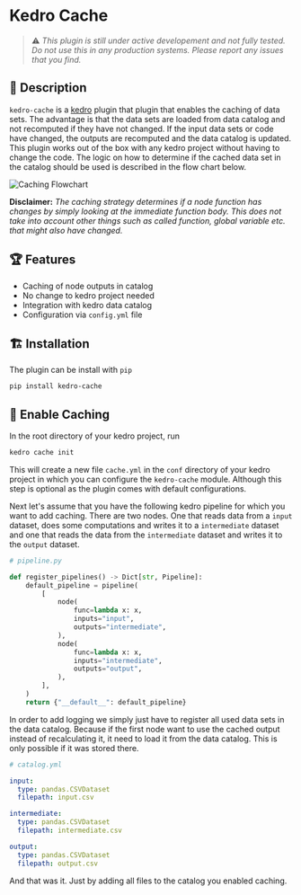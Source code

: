 # Kedro Cache

> :warning: _This plugin is still under active developement and not fully tested. Do not use this in any production systems. Please report any issues that you find._

## 📝 Description

`kedro-cache` is a [kedro](https://kedro.org/) plugin that plugin that enables the caching of data sets.
The advantage is that the data sets are loaded from data catalog and not recomputed if they have not changed.
If the input data sets or code have changed, the outputs are recomputed and the data catalog is updated.
This plugin works out of the box with any kedro project without having to change the code.
The logic on how to determine if the cached data set in the catalog should be used is described in the flow chart below.

![Caching Flowchart](static/img/caching_flowchart.svg)

**Disclaimer:** _The caching strategy determines if a node function has changes by simply looking at the immediate function body.
This does not take into account other things such as called function, global variable etc. that might also have changed._

## 🏆 Features

- Caching of node outputs in catalog
- No change to kedro project needed
- Integration with kedro data catalog
- Configuration via `config.yml` file

## 🏗 Installation

The plugin can be install with `pip`

```bash
pip install kedro-cache
```

## 🚀 Enable Caching

In the root directory of your kedro project, run

```bash
kedro cache init
```

This will create a new file `cache.yml` in the `conf` directory of your kedro project in which you can configure the `kedro-cache` module.
Although this step is optional as the plugin comes with default configurations.

Next let's assume that you have the following kedro pipeline for which you want to add caching.
There are two nodes.
One that reads data from a `input` dataset, does some computations and writes it to a `intermediate` dataset and one that reads the data from the `intermediate` dataset and writes it to the `output` dataset.

```python
# pipeline.py

def register_pipelines() -> Dict[str, Pipeline]:
    default_pipeline = pipeline(
        [
            node(
                func=lambda x: x,
                inputs="input",
                outputs="intermediate",
            ),
            node(
                func=lambda x: x,
                inputs="intermediate",
                outputs="output",
            ),
        ],
    )
    return {"__default__": default_pipeline}
```

In order to add logging we simply just have to register all used data sets in the data catalog.
Because if the first node want to use the cached output instead of recalculating it, it need to load it from the data catalog.
This is only possible if it was stored there.

```yaml
# catalog.yml

input:
  type: pandas.CSVDataset
  filepath: input.csv

intermediate:
  type: pandas.CSVDataset
  filepath: intermediate.csv

output:
  type: pandas.CSVDataset
  filepath: output.csv
```

And that was it. Just by adding all files to the catalog you enabled caching.
